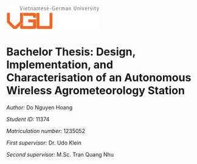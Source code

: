 ![](https://github.com/Dreamy-Z3r0/VGUThesis-AutonomousWirelessAgrometeorologyStation/blob/main/VGU%20logo.gif)

# Bachelor Thesis: Design, Implementation, and Characterisation of an Autonomous Wireless Agrometeorology Station

*Author:* Do Nguyen Hoang

*Student ID:* 11374

*Matriculation number:* 1235052

*First supervisor:* Dr. Udo Klein

*Second supervisor:* M.Sc. Tran Quang Nhu